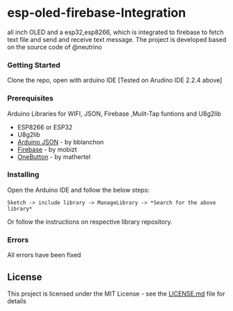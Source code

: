 # esp-oled-firebase-Integration
all inch OLED and a esp32,esp8266, which is integrated to firebase to fetch text file and send and receive text message.
The project is developed based on the source code of @neutrino
### Getting Started

Clone the repo, open with arduino IDE [Tested on Arudino IDE 2.2.4 above]

### Prerequisites

Arduino Libraries for WIFI, JSON, Firebase ,Mulit-Tap funtions and U8g2lib

* ESP8266 or ESP32
* U8g2lib
* [Arduino JSON](https://github.com/bblanchon/ArduinoJson) - by bblanchon
* [Firebase](https://github.com/mobizt/Firebase-ESP8266) - by mobizt
* [OneButton](https://github.com/mathertel/OneButton) - by mathertel

### Installing

Open the Arduino IDE and follow the below steps:
```
Sketch -> include library -> ManageLibrary -> *Search for the above library*
```
Or
follow the instructions on respective library repository.

### Errors

All errors have been fixed

## License

This project is licensed under the MIT License - see the [LICENSE.md](LICENSE.md) file for details
